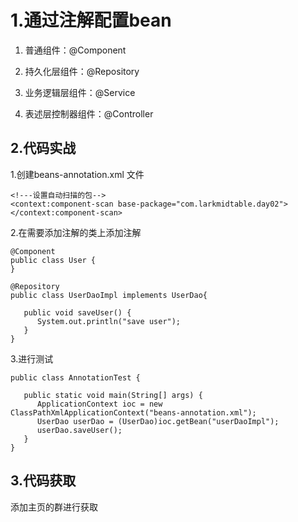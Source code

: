 # 1.通过注解配置bean

1) 普通组件：@Component

2) 持久化层组件：@Repository

3) 业务逻辑层组件：@Service

4) 表述层控制器组件：@Controller

## 2.代码实战

1.创建beans-annotation.xml 文件

```
<!---设置自动扫描的包-->
<context:component-scan base-package="com.larkmidtable.day02"></context:component-scan>
```

2.在需要添加注解的类上添加注解

```
@Component
public class User {
}
```

```
@Repository
public class UserDaoImpl implements UserDao{

   public void saveUser() {
      System.out.println("save user");
   }
}
```

3.进行测试

```
public class AnnotationTest {

   public static void main(String[] args) {
      ApplicationContext ioc = new ClassPathXmlApplicationContext("beans-annotation.xml");
      UserDao userDao = (UserDao)ioc.getBean("userDaoImpl");
      userDao.saveUser();
   }
}
```

## 3.代码获取

添加主页的群进行获取